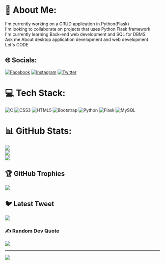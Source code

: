 # 💫 About Me:
I'm currently working on a CRUD application in Python(Flask)<br>I'm looking to collaborate on projects that uses Python Flask framework<br>I'm currently learning Back-end web development and SQL for DBMS<br>Ask me About desktop application development and web development<br>Let's CODE<br>


## 🌐 Socials:
[![Facebook](https://img.shields.io/badge/Facebook-%231877F2.svg?logo=Facebook&logoColor=white)](https://facebook.com/https://www.facebook.com/RanithGunawardana/) [![Instagram](https://img.shields.io/badge/Instagram-%23E4405F.svg?logo=Instagram&logoColor=white)](https://instagram.com/https://www.instagram.com/ranith_gunawardana/) [![Twitter](https://img.shields.io/badge/Twitter-%231DA1F2.svg?logo=Twitter&logoColor=white)](https://twitter.com/https://twitter.com/_Ranith) 

# 💻 Tech Stack:
![C](https://img.shields.io/badge/c-%2300599C.svg?style=for-the-badge&logo=c&logoColor=white) ![CSS3](https://img.shields.io/badge/css3-%231572B6.svg?style=for-the-badge&logo=css3&logoColor=white) ![HTML5](https://img.shields.io/badge/html5-%23E34F26.svg?style=for-the-badge&logo=html5&logoColor=white) ![Bootstrap](https://img.shields.io/badge/bootstrap-%23563D7C.svg?style=for-the-badge&logo=bootstrap&logoColor=white) ![Python](https://img.shields.io/badge/python-3670A0?style=for-the-badge&logo=python&logoColor=ffdd54) ![Flask](https://img.shields.io/badge/flask-%23000.svg?style=for-the-badge&logo=flask&logoColor=white) ![MySQL](https://img.shields.io/badge/mysql-%2300f.svg?style=for-the-badge&logo=mysql&logoColor=white)
# 📊 GitHub Stats:
![](https://github-readme-stats.vercel.app/api?username=techie-ranith&theme=dark&hide_border=false&include_all_commits=true&count_private=true)<br/>
![](https://github-readme-streak-stats.herokuapp.com/?user=techie-ranith&theme=dark&hide_border=false)<br/>
![](https://github-readme-stats.vercel.app/api/top-langs/?username=techie-ranith&theme=dark&hide_border=false&include_all_commits=true&count_private=true&layout=compact)

## 🏆 GitHub Trophies
![](https://github-profile-trophy.vercel.app/?username=techie-ranith&theme=radical&no-frame=true&no-bg=true&margin-w=4)

## 🐦 Latest Tweet
[![](https://gtce.itsvg.in/api?username=https://twitter.com/_Ranith)](https://github.com/VishwaGauravIn/github-twitter-card-embed)

### ✍️ Random Dev Quote
![](https://quotes-github-readme.vercel.app/api?type=horizontal&theme=radical)

---
[![](https://visitcount.itsvg.in/api?id=techie-ranith&icon=0&color=0)](https://visitcount.itsvg.in)

<!-- Proudly created with GPRM ( https://gprm.itsvg.in ) -->
